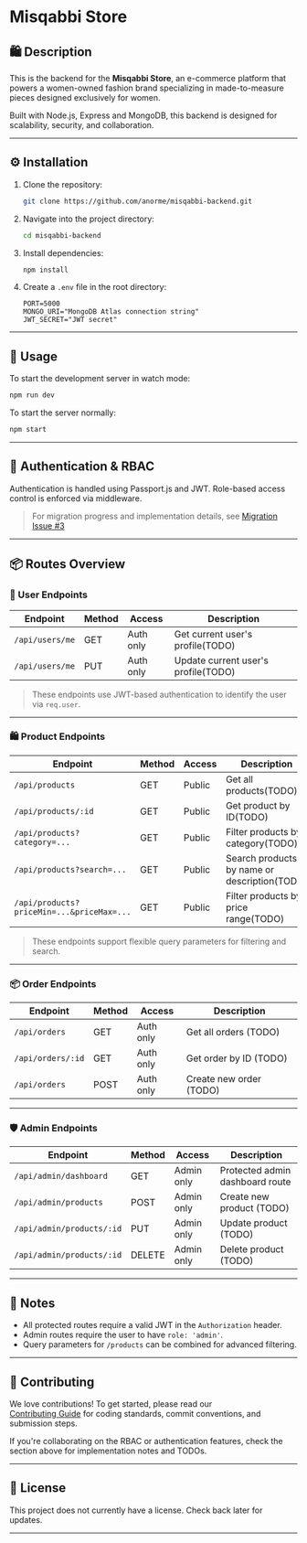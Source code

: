 # Misqabbi Store

## 🛍️ Description

This is the backend for the **Misqabbi Store**, an e-commerce platform that powers a women-owned fashion brand specializing in made-to-measure pieces designed exclusively for women.

Built with Node.js, Express and MongoDB, this backend is designed for scalability, security, and collaboration.

---

## ⚙️ Installation

1. Clone the repository:

   ```bash
   git clone https://github.com/anorme/misqabbi-backend.git
   ```

2. Navigate into the project directory:

   ```bash
   cd misqabbi-backend
   ```

3. Install dependencies:

   ```bash
   npm install
   ```

4. Create a `.env` file in the root directory:
   ```env
   PORT=5000
   MONGO_URI="MongoDB Atlas connection string"
   JWT_SECRET="JWT secret"
   ```

---

## 🚀 Usage

To start the development server in watch mode:

```bash
npm run dev
```

To start the server normally:

```bash
npm start
```

---

## 🔐 Authentication & RBAC

Authentication is handled using Passport.js and JWT. Role-based access control is enforced via middleware.

> For migration progress and implementation details, see [Migration Issue #3](https://github.com/anorme/misqabbi-backend/issues/3)

---

## 📦 Routes Overview

### 👤 User Endpoints

| Endpoint        | Method | Access    | Description                         |
| --------------- | ------ | --------- | ----------------------------------- |
| `/api/users/me` | GET    | Auth only | Get current user's profile(TODO)    |
| `/api/users/me` | PUT    | Auth only | Update current user's profile(TODO) |

> These endpoints use JWT-based authentication to identify the user via `req.user`.

---

### 🛍️ Product Endpoints

| Endpoint                                  | Method | Access | Description                                  |
| ----------------------------------------- | ------ | ------ | -------------------------------------------- |
| `/api/products`                           | GET    | Public | Get all products(TODO)                       |
| `/api/products/:id`                       | GET    | Public | Get product by ID(TODO)                      |
| `/api/products?category=...`              | GET    | Public | Filter products by category(TODO)            |
| `/api/products?search=...`                | GET    | Public | Search products by name or description(TODO) |
| `/api/products?priceMin=...&priceMax=...` | GET    | Public | Filter products by price range(TODO)         |

> These endpoints support flexible query parameters for filtering and search.

---

### 📦 Order Endpoints

| Endpoint          | Method | Access    | Description             |
| ----------------- | ------ | --------- | ----------------------- |
| `/api/orders`     | GET    | Auth only | Get all orders (TODO)   |
| `/api/orders/:id` | GET    | Auth only | Get order by ID (TODO)  |
| `/api/orders`     | POST   | Auth only | Create new order (TODO) |

---

### 🛡️ Admin Endpoints

| Endpoint                  | Method | Access     | Description                     |
| ------------------------- | ------ | ---------- | ------------------------------- |
| `/api/admin/dashboard`    | GET    | Admin only | Protected admin dashboard route |
| `/api/admin/products`     | POST   | Admin only | Create new product (TODO)       |
| `/api/admin/products/:id` | PUT    | Admin only | Update product (TODO)           |
| `/api/admin/products/:id` | DELETE | Admin only | Delete product (TODO)           |

---

## 🧠 Notes

- All protected routes require a valid JWT in the `Authorization` header.
- Admin routes require the user to have `role: 'admin'`.
- Query parameters for `/products` can be combined for advanced filtering.

---

## 🤝 Contributing

We love contributions! To get started, please read our  
[Contributing Guide](CONTRIBUTING.md) for coding standards, commit conventions, and submission steps.

If you're collaborating on the RBAC or authentication features, check the section above for implementation notes and TODOs.

---

## 📄 License

This project does not currently have a license. Check back later for updates.

---

